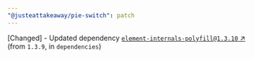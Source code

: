 ```yaml
---
"@justeattakeaway/pie-switch": patch
---
```

[Changed] - Updated dependency [`element-internals-polyfill@1.3.10` ↗︎](https://www.npmjs.com/package/element-internals-polyfill/v/1.3.10) (from `1.3.9`, in `dependencies`)
